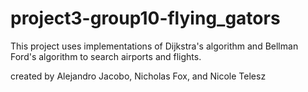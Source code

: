 # project3-group10-flying_gators
This project uses implementations of Dijkstra's algorithm and Bellman Ford's algorithm to search airports and flights.

created by Alejandro Jacobo, Nicholas Fox, and Nicole Telesz

